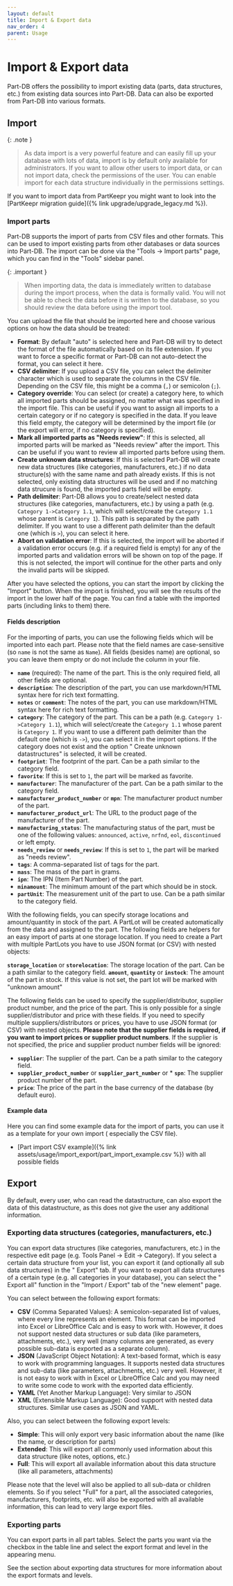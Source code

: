 ```yaml
---
layout: default
title: Import & Export data
nav_order: 4
parent: Usage
---
```


# Import & Export data

Part-DB offers the possibility to import existing data (parts, data structures, etc.) from existing data sources into
Part-DB. Data can also be exported from Part-DB into various formats.

## Import

{: .note }
> As data import is a very powerful feature and can easily fill up your database with lots of data, import is by default
> only available for
> administrators. If you want to allow other users to import data, or can not import data, check the permissions of the
> user. You can enable import for each data structure
> individually in the permissions settings.

If you want to import data from PartKeepr you might want to look into the [PartKeepr migration guide]({% link
upgrade/upgrade_legacy.md %}).

### Import parts

Part-DB supports the import of parts from CSV files and other formats. This can be used to import existing parts from
other databases or data sources into Part-DB. The import can be done via the "Tools -> Import parts" page, which you can
find in the "Tools" sidebar panel.

{: .important }
> When importing data, the data is immediately written to database during the import process, when the data is formally
> valid.
> You will not be able to check the data before it is written to the database, so you should review the data before
> using the import tool.

You can upload the file that should be imported here and choose various options on how the data should be treated:

* **Format**: By default "auto" is selected here and Part-DB will try to detect the format of the file automatically
  based on its file extension. If you want to force a specific format or Part-DB can not auto-detect the format, you can
  select it here.
* **CSV delimiter**: If you upload a CSV file, you can select the delimiter character which is used to separate the
  columns in the CSV file. Depending on the CSV file, this might be a comma (`,`) or semicolon (`;`).
* **Category override**: You can select (or create) a category here, to which all imported parts should be assigned, no
  matter what was specified in the import file. This can be useful if you want to assign all imports to a certain
  category or if no category is specified in the data. If you leave this field empty, the category will be determined by
  the import file (or the export will error, if no category is specified).
* **Mark all imported parts as "Needs review"**: If this is selected, all imported parts will be marked as "Needs
  review" after the import. This can be useful if you want to review all imported parts before using them.
* **Create unknown data structures**: If this is selected Part-DB will create new data structures (like categories,
  manufacturers, etc.) if no data structure(s) with the same name and path already exists. If this is not selected, only
  existing data structures will be used and if no matching data strucure is found, the imported parts field will be empty.
* **Path delimiter**: Part-DB allows you to create/select nested data structures (like categories, manufacturers, etc.)
  by using a path (e.g. `Category 1->Category 1.1`, which will select/create the `Category 1.1` whose parent
  is `Category 1`). This path is separated by the path delimiter. If you want to use a different path delimiter than the
  default one (which is `>`), you can select it here.
* **Abort on validation error**: If this is selected, the import will be aborted if a validation error occurs (e.g. if a
  required field is empty) for any of the imported parts and validation errors will be shown on top of the page. If this
  is not selected, the import will continue for the other parts and only the invalid parts will be skipped.

After you have selected the options, you can start the import by clicking the "Import" button. When the import is
finished, you will see the results of the import in the lower half of the page. You can find a table with the imported
parts (including links to them) there.

#### Fields description

For the importing of parts, you can use the following fields which will be imported into each part. Please note that the
field names are case-sensitive (so `name` is not the same as `Name`). All fields (besides name) are optional, so you can
leave them empty or do not include the column in your file.

* **`name`** (required): The name of the part. This is the only required field, all other fields are optional.
* **`description`**: The description of the part, you can use markdown/HTML syntax here for rich text formatting.
* **`notes`** or **`comment`**: The notes of the part, you can use markdown/HTML syntax here for rich text formatting.
* **`category`**: The category of the part. This can be a path (e.g. `Category 1->Category 1.1`), which will
  select/create the `Category 1.1` whose parent is `Category 1`. If you want to use a different path delimiter than the
  default one (which is `->`), you can select it in the import options. If the category does not exist and the option "
  Create unknown datastructures" is selected, it will be created.
* **`footprint`**: The footprint of the part. Can be a path similar to the category field.
* **`favorite`**: If this is set to `1`, the part will be marked as favorite.
* **`manufacturer`**: The manufacturer of the part. Can be a path similar to the category field.
* **`manufacturer_product_number`** or **`mpn`**: The manufacturer product number of the part.
* **`manufacturer_product_url`**: The URL to the product page of the manufacturer of the part.
* **`manufacturing_status`**: The manufacturing status of the part, must be one of the following
  values: `announced`, `active`, `nrfnd`, `eol`, `discontinued` or left empty.
* **`needs_review`** or **`needs_review`**: If this is set to `1`, the part will be marked as "needs review".
* **`tags`**: A comma-separated list of tags for the part.
* **`mass`**: The mass of the part in grams.
* **`ipn`**: The IPN (Item Part Number) of the part.
* **`minamount`**: The minimum amount of the part which should be in stock.
* **`partUnit`**: The measurement unit of the part to use. Can be a path similar to the category field.

With the following fields, you can specify storage locations and amount/quantity in stock of the part. A PartLot will
be created automatically from the data and assigned to the part. The following fields are helpers for an easy import of
parts at one storage location. If you need to create a Part with multiple PartLots you have to use JSON format (or CSV)
with nested objects:

**`storage_location`** or **`storelocation`**: The storage location of the part. Can be a path similar to the category
field.
**`amount`**, **`quantity`** or **`instock`**: The amount of the part in stock. If this value is not set, the part lot
will be marked with "unknown amount"

The following fields can be used to specify the supplier/distributor, supplier product number, and the price of the part.
This is only possible for a single supplier/distributor and price with these fields. If you need to specify multiple
suppliers/distributors or prices, you have to use JSON format (or CSV) with nested objects.
**Please note that the supplier fields is required, if you want to import prices or supplier product numbers**. If the
supplier is not specified, the price and supplier product number fields will be ignored:

* **`supplier`**: The supplier of the part. Can be a path similar to the category field.
* **`supplier_product_number`** or **`supplier_part_number`** or * **`spn`**: The supplier product number of the part.
* **`price`**: The price of the part in the base currency of the database (by default euro).

#### Example data

Here you can find some example data for the import of parts, you can use it as a template for your own import (
especially the CSV file).

* [Part import CSV example]({% link assets/usage/import_export/part_import_example.csv %}) with all possible fields

## Export

By default, every user, who can read the datastructure, can also export the data of this datastructure, as this does not
give the user any additional information.

### Exporting data structures (categories, manufacturers, etc.)

You can export data structures (like categories, manufacturers, etc.) in the respective edit page (e.g. Tools Panel ->
Edit -> Category).
If you select a certain data structure from your list, you can export it (and optionally all sub data structures) in the "
Export" tab.
If you want to export all data structures of a certain type (e.g. all categories in your database), you can select the "
Export all" function in the "Import / Export" tab of the "new element" page.

You can select between the following export formats:

* **CSV** (Comma Separated Values): A semicolon-separated list of values, where every line represents an element. This
  format can be imported into Excel or LibreOffice Calc and is easy to work with. However, it does not support nested
  data structures or sub data (like parameters, attachments, etc.), very well (many columns are generated, as every
  possible sub-data is exported as a separate column).
* **JSON** (JavaScript Object Notation): A text-based format, which is easy to work with programming languages. It
  supports nested data structures and sub-data (like parameters, attachments, etc.) very well. However, it is not easy to
  work with in Excel or LibreOffice Calc and you may need to write some code to work with the exported data
  efficiently.
* **YAML** (Yet Another Markup Language): Very similar to JSON
* **XML** (Extensible Markup Language): Good support with nested data structures. Similar use cases as JSON and YAML.

Also, you can select between the following export levels:

* **Simple**: This will only export very basic information about the name (like the name, or description for parts)
* **Extended**: This will export all commonly used information about this data structure (like notes, options, etc.)
* **Full**: This will export all available information about this data structure (like all parameters, attachments)

Please note that the level will also be applied to all sub-data or children elements. So if you select "Full" for a
part, all the associated categories, manufacturers, footprints, etc. will also be exported with all available
information, this can lead to very large export files.

### Exporting parts

You can export parts in all part tables. Select the parts you want via the checkbox in the table line and select the
export format and level in the appearing menu.

See the section about exporting data structures for more information about the export formats and levels.
